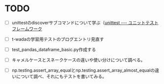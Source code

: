 # TODO

- [ ] unittestのdiscoverサブコマンドについて学ぶ（[unittest --- ユニットテストフレームワーク](https://docs.python.org/ja/3/library/unittest.html#test-discovery)


- [ ] t-wadaの学習用テストのブログエントリ見直す
- [ ] test_pandas_dataframe_basic.py作成する
- [ ] キャメルケースとスネークケースの違いや使い分けについて調べる。

- [ ] np.testing.assert_array_equalとnp.testing.assert_array_almost_equalの違いについて調べ、それにもテストを書いてみる。